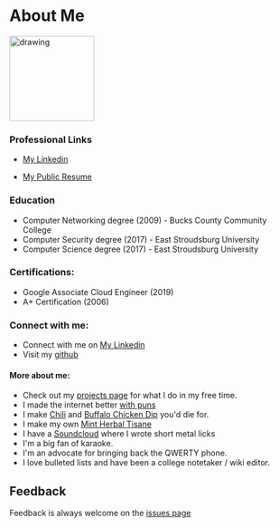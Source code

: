 # About Me
<img src="https://i.imgur.com/6WgxY0X.png" alt="drawing" width="150"/>

### Professional Links

* [My Linkedin](https://www.linkedin.com/in/colingburke/)

* [My Public Resume](https://docs.google.com/document/d/1uvc-U7dC4QSa3q8V0DhF2e_8Vd_OGCmebDLZKrT9FtA) 

### Education
  * Computer Networking degree (2009) - Bucks County Community College
  * Computer Security degree (2017) - East Stroudsburg University
  * Computer Science degree (2017) - East Stroudsburg University

### Certifications:
  * Google Associate Cloud Engineer (2019)
  * A+ Certification (2006)

### Connect with me:
  * Connect with me on [My Linkedin](https://www.linkedin.com/in/colingburke/)
  * Visit my [github](https://github.com/crawsome)
  
#### More about me:
* Check out my [projects page]() for what I do in my free time. 
* I made the internet better [with puns](https://knowyourmeme.com/memes/name-puns)
* I make [Chili](https://i.imgur.com/WzLIpDv.png) and [Buffalo Chicken Dip](https://i.imgur.com/1XvIf0p.png) you'd die for. 
* I make my own [Mint Herbal Tisane](https://i.imgur.com/0RtLsn8.png)
* I have a [Soundcloud](https://www.soundcloud.com/crawsome) where I wrote short metal licks
* I'm a big fan of karaoke. 
* I'm an advocate for bringing back the QWERTY phone. 
* I love bulleted lists and have been a college notetaker / wiki editor. 

## Feedback
Feedback is always welcome on the [issues page](https://github.com/crawsome/colinburke.github.io/issues)
